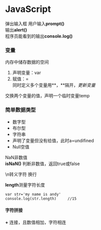 # JavaScript  
弹出输入框 用户输入**prompt()**  
输出**alert()**  
程序员能看到的输出**console.log()**  
  
### 变量  
内存中储存数据的空间  
1. 声明变量：var  
2. 赋值：=  
同时定义多个变量用**，**隔开，*更新变量*  
  
交换两个变量的值，声明一个临时变量temp  
### 简单数据类型  
* 数字型  
* 布尔型  
* 字符串  
* 声明了变量但没有给值，此时a=undifined  
* Null空值  
  
NaN非数值  
**isNaN()** 判断非数值，返回true或false  
  
\n转义字符 换行  
  
**length**测量字符长度  
```
var str='my name is andy'  
console.log(str.length)     //15  
```
#### 字符拼接  
**+** 连接，且数值相加，字符相连  
